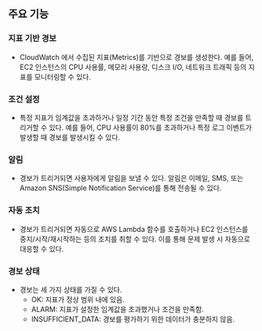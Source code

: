 ## 주요 기능


### 지표 기반 경보

- CloudWatch 에서 수집된 지표(Metrics)를 기반으로 경보를 생성한다. 예를 들어, EC2 인스턴스의 CPU 사용률, 메모리 사용량, 디스크 I/O, 네트워크 트래픽 등의 지표를 모니터링할 수 있다.

### 조건 설정

- 특정 지표가 임계값을 초과하거나 일정 기간 동안 특정 조건을 만족할 때 경보를 트리거할 수 있다. 예를 들어, CPU 사용률이 80%를 초과하거나 특정 로그 이벤트가 발생할 때 경보를 발생시킬 수 있다.

### 알림

- 경보가 트리거되면 사용자에게 알림을 보낼 수 있다. 알림은 이메일, SMS, 또는 Amazon SNS(Simple Notification Service)를 통해 전송될 수 있다.

### 자동 조치

- 경보가 트리거되면 자동으로 AWS Lambda 함수를 호출하거나 EC2 인스턴스를 중지/시작/재시작하는 등의 조치를 취할 수 있다. 이를 통해 문제 발생 시 자동으로 대응할 수 있다.

### 경보 상태

- 경보는 세 가지 상태를 가질 수 있다.
  - OK: 지표가 정상 범위 내에 있음.
  - ALARM: 지표가 설정한 임계값을 초과했거나 조건을 만족함.
  - INSUFFICIENT_DATA: 경보를 평가하기 위한 데이터가 충분하지 않음.